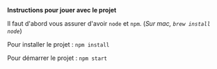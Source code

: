 **Instructions pour jouer avec le projet**

  Il faut d'abord vous assurer d'avoir `node` et `npm`.
  (*Sur mac, `brew install node`*)

Pour installer le projet : `npm install`

Pour démarrer le projet : `npm start`
